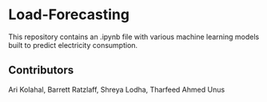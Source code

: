# Load-Forecasting
This repository contains an .ipynb file with various machine learning models built to predict electricity consumption.

## Contributors
Ari Kolahal, Barrett Ratzlaff, Shreya Lodha, Tharfeed Ahmed Unus
